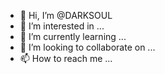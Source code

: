 - 👋 Hi, I’m @DARKSOUL
- 👀 I’m interested in ...
- 🌱 I’m currently learning ...
- 💞️ I’m looking to collaborate on ...
- 📫 How to reach me ...

<!---
DARKSOUL-Colaboratory/DARKSOUL-Colaboratory is a ✨ special ✨ repository because its `README.md` (this file) appears on your GitHub profile.
You can click the Preview link to take a look at your changes.
--->
